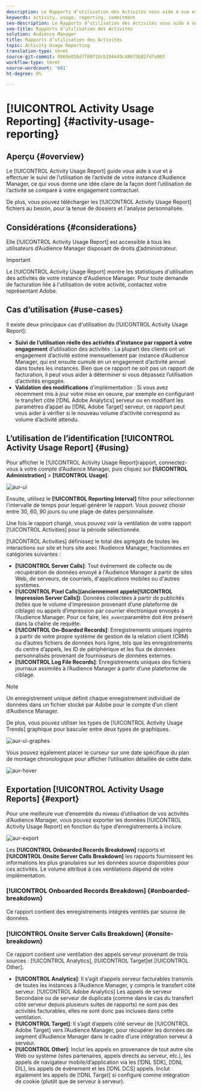 ```yaml
---
description: Le Rapports d’utilisation des Activités vous aide à vue et à suivre l’utilisation des activités pour votre instance d’Audience Manager, afin que vous puissiez comparer votre utilisation réelle à votre engagement contractuel.
keywords: activity, usage, reporting, commitment
seo-description: Le Rapports d’utilisation des Activités vous aide à vue et à suivre l’utilisation des activités pour votre instance d’Audience Manager, afin que vous puissiez comparer votre utilisation réelle à votre engagement contractuel.
seo-title: Rapports d’utilisation des Activités
solution: Audience Manager
title: Rapports d’utilisation des Activités
topic: Activity Usage Reporting
translation-type: tm+mt
source-git-commit: 0869e016d7f80710cb194449c48675b82fdfa865
workflow-type: tm+mt
source-wordcount: '661'
ht-degree: 0%

---
```



# [!UICONTROL Activity Usage Reporting] {#activity-usage-reporting}

## Aperçu {#overview}

Le [!UICONTROL Activity Usage Report] guide vous aide à vue et à effectuer le suivi de l’utilisation de l’activité de votre instance d’Audience Manager, ce qui vous donne une idée claire de la façon dont l’utilisation de l’activité se compare à votre engagement contractuel.

De plus, vous pouvez télécharger les [!UICONTROL Activity Usage Report] fichiers au besoin, pour la tenue de dossiers et l&#39;analyse personnalisée.

## Considérations {#considerations}

Elle [!UICONTROL Activity Usage Report] est accessible à tous les utilisateurs d’Audience Manager disposant de droits [d’](edit-account-settings.md)administrateur.

>[!IMPORTANT]
>
>Le [!UICONTROL Activity Usage Report] montre les statistiques d&#39;utilisation des activités de votre instance d&#39;Audience Manager. Pour toute demande de facturation liée à l&#39;utilisation de votre activité, contactez votre représentant Adobe.

## Cas d’utilisation {#use-cases}

Il existe deux principaux cas d&#39;utilisation du [!UICONTROL Activity Usage Report]:

* **Suivi de l’utilisation réelle des activités d’instance par rapport à votre engagement** d’utilisation des activités : La plupart des clients ont un engagement d’activité estimé mensuellement par instance d’Audience Manager, qui est ensuite cumulé en un engagement d’activité annuel dans toutes les instances. Bien que ce rapport ne soit pas un rapport de facturation, il peut vous aider à déterminer si vous dépassez l’utilisation d’activités engagée.
* **Validation des modifications** d’implémentation : Si vous avez récemment mis à jour votre mise en oeuvre, par exemple en configurant le transfert côté [!DNL Adobe Analytics] serveur ou en modifiant les paramètres d’appel au [!DNL Adobe Target] serveur, ce rapport peut vous aider à vérifier si le nouveau volume d’activité correspond au volume d’activité attendu.

## L’utilisation de l’identification [!UICONTROL Activity Usage Report] {#using}

Pour afficher le [!UICONTROL Activity Usage Report]rapport, connectez-vous à votre compte d’Audience Manager, puis cliquez sur **[!UICONTROL Administration]** > **[!UICONTROL Usage]**.

![aur-ui](assets/aur-ui.png)

Ensuite, utilisez le **[!UICONTROL Reporting Interval]** filtre pour sélectionner l&#39;intervalle de temps pour lequel générer le rapport. Vous pouvez choisir entre 30, 60, 90 jours ou une plage de dates personnalisée.

Une fois le rapport chargé, vous pouvez voir la ventilation de votre rapport [!UICONTROL Activities] pour la période sélectionnée.

[!UICONTROL Activities] définissez le total des agrégats de toutes les interactions sur site et hors site avec l’Audience Manager, fractionnées en catégories suivantes :

* **[!UICONTROL Server Calls]**: Tout événement de collecte ou de récupération de données envoyé à l&#39;Audience Manager à partir de sites Web, de serveurs, de courriels, d&#39;applications mobiles ou d&#39;autres systèmes.
* **[!UICONTROL Pixel Calls](anciennement appelé[!UICONTROL Impression Server Calls])**: Données collectées à partir de publicités (telles que le volume d’impression provenant d’une plateforme de ciblage) ou appels d’impression par courrier électronique envoyés à l’Audience Manager. Pour ce faire, le`d_event`paramètre doit être présent dans la chaîne de requête.
* **[!UICONTROL On-Boarded Records]**: Enregistrements uniques ingérés à partir de votre propre système de gestion de la relation client (CRM) ou d’autres fichiers de données hors ligne, tels que les enregistrements du centre d’appels, les ID de périphérique et les flux de données personnalisés provenant de fournisseurs de données externes.
* **[!UICONTROL Log File Records]**: Enregistrements uniques des fichiers journaux assimilés à l’Audience Manager à partir d’une plateforme de ciblage.

>[!NOTE]
>
>Un enregistrement unique définit chaque enregistrement individuel de données dans un fichier stocké par Adobe pour le compte d’un client d’Audience Manager.

De plus, vous pouvez utiliser les types de [!UICONTROL Activity Usage Trends] graphique pour basculer entre deux types de graphiques.

![aur-ui-graphes](assets/aur-ui-graphs.png)

Vous pouvez également placer le curseur sur une date spécifique du plan de montage chronologique pour afficher l’utilisation détaillée de cette date.

![aur-hover](assets/aur-hover.png)

## Exportation [!UICONTROL Activity Usage Reports] {#export}

Pour une meilleure vue d’ensemble du niveau d’utilisation de vos activités d’Audience Manager, vous pouvez exporter les données [!UICONTROL Activity Usage Report] en fonction du type d’enregistrements à inclure.

![aur-export](assets/aur-export.png)

Les **[!UICONTROL Onboarded Records Breakdown]** rapports et **[!UICONTROL Onsite Server Calls Breakdown]** les rapports fournissent les informations les plus granulaires sur les données source disponibles pour ces activités. Le volume attribué à ces ventilations dépend de votre implémentation.

### [!UICONTROL Onboarded Records Breakdown] {#onboarded-breakdown}

Ce rapport contient des enregistrements intégrés ventilés par source de données.

### [!UICONTROL Onsite Server Calls Breakdown] {#onsite-breakdown}

Ce rapport contient une ventilation des appels serveur provenant de trois sources : [!UICONTROL Analytics], [!UICONTROL Target]et [!UICONTROL Other].

* **[!UICONTROL Analytics]**: Il s’agit d’appels serveur facturables transmis de toutes les instances à l’Audience Manager, y compris le transfert côté serveur. [!UICONTROL Adobe Analytics] Les appels de serveur Secondaire ou de serveur de duplicata (comme dans le cas du transfert côté serveur depuis plusieurs suites de rapports) ne sont pas des activités facturables, elles ne sont donc pas incluses dans cette ventilation.
* **[!UICONTROL Target]**: Il s’agit d’appels côté serveur de [!UICONTROL Adobe Target] vers l’Audience Manager, pour récupérer les données de segment d’Audience Manager dans le cadre d’une intégration serveur à serveur.
* **[!UICONTROL Other]**: Inclut les appels en provenance de tout autre site Web ou système (sites partenaires, appels directs au serveur, etc.), les appels de navigateur mobile/d’application via les [!DNL SDK], [!DNL DIL], les appels de événement et les [!DNL DCS] appels. Inclut également les appels de [!DNL Target] si configuré comme intégration de cookie (plutôt que de serveur à serveur).

